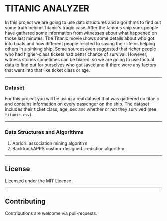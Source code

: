 # TITANIC ANALYZER 

In this project we are going to use data structures and algorithms to find out some truth behind Titanic's tragic case. After the famous ship sunk people have gathered some information from witnesses about what happened on those last minutes. The Titanic movie shows some details about who got into boats and how different people reacted to saving their life vs helping others in a sinking ship. Some sources even suggested that richer people who had higher-class tickets had better chance of survival. However, witness stories sometimes can be biased, so we are going to use factual data to find out for ourselves who got saved and if there were any factors that went into that like ticket class or age.

---

### Dataset
For this project you will be using a real dataset that was gathered on titanic and contains information on every passenger on the ship. The dataset includes their ticket class, age, sex and whether or not they survived (see `titanic.csv`).

---

### Data Structures and Algorithms
1.	Apriori: association mining algorithm
2.  BacktrackAPRS custum-designed prediction algorithm

--- 

## License
Licensed under the MIT License.

---

## Contributing
Contributions are welcome via pull-requests.
